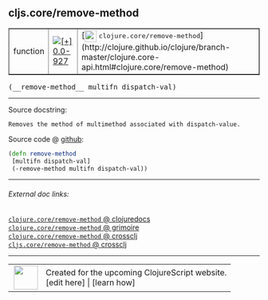 ## cljs.core/remove-method



 <table border="1">
<tr>
<td>function</td>
<td><a href="https://github.com/cljsinfo/cljs-api-docs/tree/0.0-927"><img valign="middle" alt="[+] 0.0-927" title="Added in 0.0-927" src="https://img.shields.io/badge/+-0.0--927-lightgrey.svg"></a> </td>
<td>
[<img height="24px" valign="middle" src="http://i.imgur.com/1GjPKvB.png"> <samp>clojure.core/remove-method</samp>](http://clojure.github.io/clojure/branch-master/clojure.core-api.html#clojure.core/remove-method)
</td>
</tr>
</table>


 <samp>
(__remove-method__ multifn dispatch-val)<br>
</samp>

---





Source docstring:

```
Removes the method of multimethod associated with dispatch-value.
```


Source code @ [github](https://github.com/clojure/clojurescript/blob/r2644/src/cljs/cljs/core.cljs#L8999-L9002):

```clj
(defn remove-method
 [multifn dispatch-val]
 (-remove-method multifn dispatch-val))
```

<!--
Repo - tag - source tree - lines:

 <pre>
clojurescript @ r2644
└── src
    └── cljs
        └── cljs
            └── <ins>[core.cljs:8999-9002](https://github.com/clojure/clojurescript/blob/r2644/src/cljs/cljs/core.cljs#L8999-L9002)</ins>
</pre>

-->

---



###### External doc links:

[`clojure.core/remove-method` @ clojuredocs](http://clojuredocs.org/clojure.core/remove-method)<br>
[`clojure.core/remove-method` @ grimoire](http://conj.io/store/v1/org.clojure/clojure/1.7.0-beta3/clj/clojure.core/remove-method/)<br>
[`clojure.core/remove-method` @ crossclj](http://crossclj.info/fun/clojure.core/remove-method.html)<br>
[`cljs.core/remove-method` @ crossclj](http://crossclj.info/fun/cljs.core.cljs/remove-method.html)<br>

---

 <table>
<tr><td>
<img valign="middle" align="right" width="48px" src="http://i.imgur.com/Hi20huC.png">
</td><td>
Created for the upcoming ClojureScript website.<br>
[edit here] | [learn how]
</td></tr></table>

[edit here]:https://github.com/cljsinfo/cljs-api-docs/blob/master/cljsdoc/cljs.core/remove-method.cljsdoc
[learn how]:https://github.com/cljsinfo/cljs-api-docs/wiki/cljsdoc-files

<!--

This information was too distracting to show to readers, but I'll leave it
commented here since it is helpful to:

- pretty-print the data used to generate this document
- and show how to retrieve that data



The API data for this symbol:

```clj
{:ns "cljs.core",
 :name "remove-method",
 :signature ["[multifn dispatch-val]"],
 :history [["+" "0.0-927"]],
 :type "function",
 :full-name-encode "cljs.core/remove-method",
 :source {:code "(defn remove-method\n [multifn dispatch-val]\n (-remove-method multifn dispatch-val))",
          :title "Source code",
          :repo "clojurescript",
          :tag "r2644",
          :filename "src/cljs/cljs/core.cljs",
          :lines [8999 9002]},
 :full-name "cljs.core/remove-method",
 :clj-symbol "clojure.core/remove-method",
 :docstring "Removes the method of multimethod associated with dispatch-value."}

```

Retrieve the API data for this symbol:

```clj
;; from Clojure REPL
(require '[clojure.edn :as edn])
(-> (slurp "https://raw.githubusercontent.com/cljsinfo/cljs-api-docs/catalog/cljs-api.edn")
    (edn/read-string)
    (get-in [:symbols "cljs.core/remove-method"]))
```

-->
